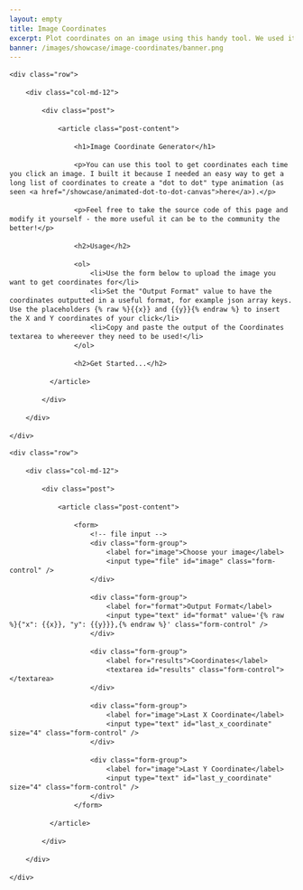 ```yaml
---
layout: empty
title: Image Coordinates
excerpt: Plot coordinates on an image using this handy tool. We used it for creating our canvas animation, definitely not for creating copious amounts of dot to dot exercises to do on a lazy Sunday...
banner: /images/showcase/image-coordinates/banner.png
---
```


<style type="text/css">

	#image_container {
		width: 645px;
		height: 400px;
		position: relative;
		margin: 50px auto 0px auto;
		border: solid #e3e3e3 5px;
	}

	.cross {
		position: absolute;
		z-index: 2;
	}

	.hidden {
		display: none;
	}

	#results {
		height: 300px;
	}
</style>

<script type="text/javascript" src="https://code.jquery.com/jquery-2.2.1.min.js"></script>

<script type="text/javascript">

// image onclick event handler
function on_click(event){
	// get mouse click position
	click_position_x = event.offsetX;
	click_position_y = event.offsetY;

	if(isNaN(click_position_x) || isNaN(click_position_y))
		debugger;

	// place cross
	var cross = $('.cross').first().clone();
	cross.css('left', click_position_x - 10);
	cross.css('top', click_position_y - 8);
	cross.removeClass('hidden');
	$('.cross').first().after(cross);

	// record last values
	$('#last_x_coordinate').val(click_position_x);
	$('#last_y_coordinate').val(click_position_y);

	// append to list of all values
	var new_line = '\n';
	if($('textarea').val().length == 0)
		new_line = '';

	var new_textarea_value = $('textarea').val() + new_line + 
								$('#format').val()
									.replace('{% raw %}{{x}}{% endraw %}', click_position_x)
									.replace('{% raw %}{{y}}{% endraw %}', click_position_y);
	$('textarea').val(new_textarea_value);
}

// set image container dimensions
function setImageDimensions(width, height){
	$('#image_container').css('width', width)
						 .css('height', height);
}

// bind file input to load image into <img> element
$(document).ready(function(){

	// bind file input
	$('#image').on('change', function (e) {
	    // check FileReader support
	    if(!FileReader)
	    	alert('Sorry, this feature requires a modern browser that supports the File API. Try again using Google Chrome...');

	    // get files
	    var event_target = e.target || window.event.srcElement,
        files = event_target.files;

        // check file has been chosen
	    if (files && files.length) {
	        var fr = new FileReader();

		    // set image_container dimensions
		    var img = new Image;
		    img.onload = function() {
		        setImageDimensions(img.width, img.height);
		    };

		    // set image_container background image and show it
	        fr.onload = function () {
		    	img.src = fr.result;
	        	$('#image_container').removeClass('hidden');
	            $('#image_container').css('background-image', 'url(' + fr.result + ')');
	        }
	        fr.readAsDataURL(files[0]);
	    }
	    else { // no file chosen to reset image_container
        	$('#image_container').addClass('hidden');
            $('#image_container').css('background-image', '');
	    }
	});
});
</script>


<div class="container narrow page">

	<div class="row">

		<div class="col-md-12">

			<div class="post">

			  	<article class="post-content">

					<h1>Image Coordinate Generator</h1>

					<p>You can use this tool to get coordinates each time you click an image. I built it because I needed an easy way to get a long list of coordinates to create a "dot to dot" type animation (as seen <a href="/showcase/animated-dot-to-dot-canvas">here</a>).</p>

					<p>Feel free to take the source code of this page and modify it yourself - the more useful it can be to the community the better!</p>

					<h2>Usage</h2>

					<ol>
						<li>Use the form below to upload the image you want to get coordinates for</li>
						<li>Set the "Output Format" value to have the coordinates outputted in a useful format, for example json array keys. Use the placeholders {% raw %}{{x}} and {{y}}{% endraw %} to insert the X and Y coordinates of your click</li>
						<li>Copy and paste the output of the Coordinates textarea to whereever they need to be used!</li>
					</ol>

					<h2>Get Started...</h2>

			  </article>

			</div>

		</div>

	</div>

</div>

<div id="image_container" onclick="on_click(event)" class="hidden">
	<img src="/images/showcase/image-coordinates/crosshairs.png" class="cross hidden">
</div>

<div class="container narrow page">

	<div class="row">

		<div class="col-md-12">

			<div class="post">

			  	<article class="post-content">

					<form>
						<!-- file input -->
						<div class="form-group">
							<label for="image">Choose your image</label>
							<input type="file" id="image" class="form-control" />
						</div>

						<div class="form-group">
							<label for="format">Output Format</label>
							<input type="text" id="format" value='{% raw %}{"x": {{x}}, "y": {{y}}},{% endraw %}' class="form-control" />
						</div>

						<div class="form-group">
							<label for="results">Coordinates</label>
							<textarea id="results" class="form-control"></textarea>
						</div>

						<div class="form-group">
							<label for="image">Last X Coordinate</label>
							<input type="text" id="last_x_coordinate" size="4" class="form-control" />
						</div>

						<div class="form-group">
							<label for="image">Last Y Coordinate</label>
							<input type="text" id="last_y_coordinate" size="4" class="form-control" />
						</div>
					</form>

			  </article>

			</div>

		</div>

	</div>

</div>
